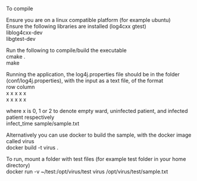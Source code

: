 To compile

Ensure you are on a linux compatible platform (for example ubuntu)\
Ensure the following libraries are installed (log4cxx gtest)\
liblog4cxx-dev\
libgtest-dev

Run the following to compile/build the executable\
cmake .\
make

Running the application, the log4j.properties file should be in the folder (conf/log4j.properties), with the input as a text file, of the format\
row column\
x x x x x\
x x x x x

where x is 0, 1 or 2 to denote empty ward, uninfected patient, and infected patient respectively\
infect_time sample/sample.txt

Alternatively you can use docker to build the sample, with the docker image called virus\
docker build -t virus .

To run, mount a folder with test files (for example test folder in your home directory)\
docker run -v ~/test:/opt/virus/test virus /opt/virus/test/sample.txt